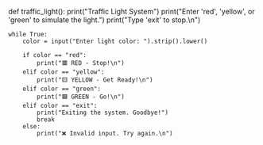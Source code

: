 def traffic_light():
    print("Traffic Light System")
    print("Enter 'red', 'yellow', or 'green' to simulate the light.")
    print("Type 'exit' to stop.\n")

    while True:
        color = input("Enter light color: ").strip().lower()

        if color == "red":
            print("🟥 RED - Stop!\n")
        elif color == "yellow":
            print("🟨 YELLOW - Get Ready!\n")
        elif color == "green":
            print("🟩 GREEN - Go!\n")
        elif color == "exit":
            print("Exiting the system. Goodbye!")
            break
        else:
            print("❌ Invalid input. Try again.\n")


